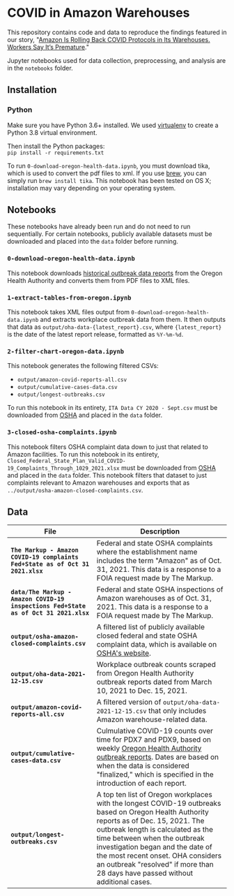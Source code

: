 # COVID in Amazon Warehouses

This repository contains code and data to reproduce the findings featured in our story, "[Amazon Is Rolling Back COVID Protocols in Its Warehouses. Workers Say It’s Premature](TK)."

Jupyter notebooks used for data collection, preprocessing, and analysis are in the `notebooks` folder.

## Installation
### Python

Make sure you have Python 3.6+ installed. We used [virtualenv](https://docs.python-guide.org/dev/virtualenvs/) to create a Python 3.8 virtual environment.

Then install the Python packages:<br>
`pip install -r requirements.txt`

To run `0-download-oregon-health-data.ipynb`, you must download tika, which is used to convert the pdf files to xml. If you use [brew](https://formulae.brew.sh/formula/tika), you can simply run `brew install tika`. This notebook has been tested on OS X; installation may vary depending on your operating system.

## Notebooks
These notebooks have already been run and do not need to run sequentially. For certain notebooks, publicly available datasets must be downloaded and placed into the `data` folder before running.

### `0-download-oregon-health-data.ipynb`

This notebook downloads [historical outbreak data reports](https://www.oregon.gov/oha/covid19/Documents/DataReports/Weekly-Outbreak-COVID-19-Report.pdf) from the Oregon Health Authority and converts them from PDF files to XML files.

### `1-extract-tables-from-oregon.ipynb`

This notebook takes XML files output from `0-download-oregon-health-data.ipynb` and extracts workplace outbreak data from them. It then outputs that data as `output/oha-data-{latest_report}.csv`, where `{latest_report}` is the date of the latest report release, formatted as `%Y-%m-%d`.

### `2-filter-chart-oregon-data.ipynb`

This notebook generates the following filtered CSVs: 

- `output/amazon-covid-reports-all.csv`
- `output/cumulative-cases-data.csv`
- `output/longest-outbreaks.csv`

To run this notebook in its entirety, `ITA Data CY 2020 - Sept.csv` must be downloaded from [OSHA](https://www.osha.gov/Establishment-Specific-Injury-and-Illness-Data) and placed in the `data` folder.

### `3-closed-osha-complaints.ipynb`

This notebook filters OSHA complaint data down to just that related to Amazon facilities. To run this notebook in its entirety, `Closed_Federal_State_Plan_Valid_COVID-19_Complaints_Through_1029_2021.xlsx` must be downloaded from [OSHA](https://www.osha.gov/foia/archived-covid-19-data#closed-oct-2021) and placed in the `data` folder. This notebook filters that dataset to just complaints relevant to Amazon warehouses and exports that as `../output/osha-amazon-closed-complaints.csv`.

## Data

| File | Description |
|------|-------------|
|**`The Markup - Amazon COVID-19 complaints Fed+State as of Oct 31 2021.xlsx`**| Federal and state OSHA complaints where the establishment name includes the term "Amazon" as of Oct. 31, 2021. This data is a response to a FOIA request made by The Markup. |
|**`data/The Markup - Amazon COVID-19 inspections Fed+State as of Oct 31 2021.xlsx`**| Federal and state OSHA inspections of Amazon warehouses as of Oct. 31, 2021. This data is a response to a FOIA request made by The Markup. |
|**`output/osha-amazon-closed-complaints.csv`**| A filtered list of publicly available closed federal and state OSHA complaint data, which is available on [OSHA's website](https://www.osha.gov/foia/archived-covid-19-data#closed-oct-2021). |
|**`output/oha-data-2021-12-15.csv`**| Workplace outbreak counts scraped from Oregon Health Authority outbreak reports dated from March 10, 2021 to Dec. 15, 2021. |
| **`output/amazon-covid-reports-all.csv`** | A filtered version of `output/oha-data-2021-12-15.csv` that only includes Amazon warehouse-related data. |
| **`output/cumulative-cases-data.csv`** | Culmulative COVID-19 counts over time for PDX7 and PDX9, based on weekly [Oregon Health Authority outbreak reports](https://www.oregon.gov/oha/covid19/Documents/DataReports/Weekly-Outbreak-COVID-19-Report.pdf). Dates are based on when the data is considered "finalized," which is specified in the introduction of each report. |
|**`output/longest-outbreaks.csv`**| A top ten list of Oregon workplaces with the longest COVID-19 outbreaks based on Oregon Health Authority reports as of Dec. 15, 2021. The outbreak length is calculated as the time between when the outbreak investigation began and the date of the most recent onset. OHA considers an outbreak "resolved" if more than 28 days have passed without additional cases. |

